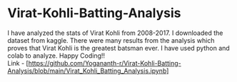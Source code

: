 # Virat-Kohli-Batting-Analysis

I have analyzed the stats of Virat Kohli from 2008-2017. I downloaded the dataset from kaggle.
There were many results from the analysis which proves that Virat Kohli is the greatest batsman ever.
I have used python and colab to analyze. Happy Coding!! <br>
Link - [https://github.com/Yogananth-r/Virat-Kohli-Batting-Analysis/blob/main/Virat_Kohli_Batting_Analysis.ipynb]
